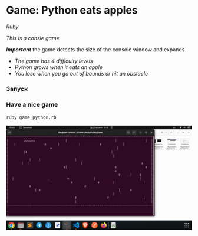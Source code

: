# Game: Python eats apples

*Ruby*

*This is a consle game*

***Important*** the game detects the size of the console window and expands 

- *The game has 4 difficulty levels*
- *Python grows when it eats an apple*
- *You lose when you go out of bounds or hit an obstacle*

### Запуск

### Have a nice game

```bash
ruby game_python.rb
```

![Python Game Screenshot](screenshot.png)